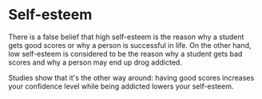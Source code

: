 # Self-esteem

There is a false belief that high self-esteem is the reason why a student gets good scores or why a person is successful in life. On the other hand, low self-esteem is considered to be the reason why a student gets bad scores and why a person may end up drog addicted.

Studies show that it's the other way around: having good scores increases your confidence level while being addicted lowers your self-esteem.
